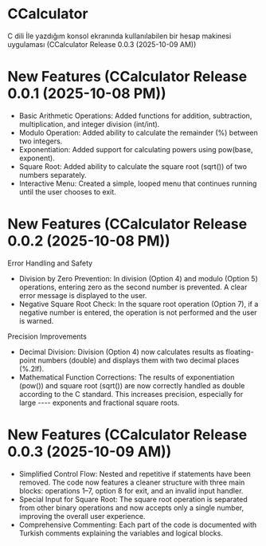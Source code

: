 # CCalculator
C dili İle yazdığım konsol ekranında kullanılabilen bir hesap makinesi uygulaması (CCalculator Release 0.0.3 (2025-10-09 AM))

# New Features (CCalculator Release 0.0.1 (2025-10-08 PM))
- Basic Arithmetic Operations: Added functions for addition, subtraction, multiplication, and integer division (int/int).
- Modulo Operation: Added ability to calculate the remainder (%) between two integers.
- Exponentiation: Added support for calculating powers using pow(base, exponent).
- Square Root: Added ability to calculate the square root (sqrt()) of two numbers separately.
- Interactive Menu: Created a simple, looped menu that continues running until the user chooses to exit.

# New Features (CCalculator Release 0.0.2 (2025-10-08 PM))
Error Handling and Safety
- Division by Zero Prevention: In division (Option 4) and modulo (Option 5) operations, entering zero as the second number is prevented. A clear error message is displayed to the user.
- Negative Square Root Check: In the square root operation (Option 7), if a negative number is entered, the operation is not performed and the user is warned.

Precision Improvements
- Decimal Division: Division (Option 4) now calculates results as floating-point numbers (double) and displays them with two decimal places (%.2lf).
- Mathematical Function Corrections: The results of exponentiation (pow()) and square root (sqrt()) are now correctly handled as double according to the C standard. This increases precision, especially for large ---- exponents and fractional square roots.

# New Features (CCalculator Release 0.0.3 (2025-10-09 AM))
- Simplified Control Flow: Nested and repetitive if statements have been removed. The code now features a cleaner structure with three main blocks: operations 1–7, option 8 for exit, and an invalid input handler.
- Special Input for Square Root: The square root operation is separated from other binary operations and now accepts only a single number, improving the overall user experience.
- Comprehensive Commenting: Each part of the code is documented with Turkish comments explaining the variables and logical blocks.
